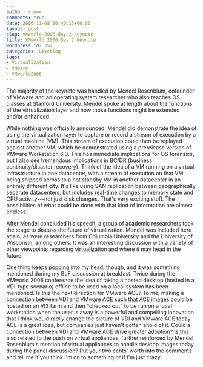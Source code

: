 ```yaml
---
author: slowe
comments: true
date: 2006-11-08 10:40:13+00:00
layout: post
slug: vmworld-2006-day-2-keynote
title: VMworld 2006 Day 2 Keynote
wordpress_id: 357
categories: Liveblog
tags:
- Virtualization
- VMware
- VMworld2006
---
```


The majority of the keynote was handled by Mendel Rosenblum, cofounder of VMware and an operating system researcher who also teaches OS classes at Stanford University. Mendel spoke at length about the functions of the virtualization layer and how those functions might be extended and/or enhanced.

While nothing was officially announced, Mendel did demonstrate the idea of using the virtualization layer to capture or record a stream of execution by a virtual machine (VM). This stream of execution could then be replayed against another VM, which he demonstrated using a prerelease version of VMware Workstation 6.0. This has immediate implications for OS forensics, but I also see tremendous implications in BC/DR (business continuity/disaster recovery). Think of the idea of a VM running on a virtual infrastructure in one datacenter, with a stream of execution on that VM being shipped across to a hot standby VM in another datacenter in an entirely different city. It's like using SAN replication between geographically separate datacenters, but includes real-time changes to memory state and CPU activity---not just disk changes. That's very exciting stuff. The possibilities of what could be done with that kind of information are almost endless.

After Mendel concluded his speech, a group of academic researchers took the stage to discuss the future of virtualization. Mendel was included here again, as were researchers from Columbia University and the University of Wisconsin, among others. It was an interesting discussion with a variety of other viewpoints regarding virtualization and where it may head in the future.

One thing keeps popping into my head, though, and it was something mentioned during my BoF discussion at breakfast. Twice during the VMworld 2006 conference the idea of taking a hosted desktop (hosted in a VDI-type scenario) offline to be used on a local system has been mentioned. Is this the next direction for VMware ACE? To me, making a connection between VDI and VMware ACE such that ACE images could be hosted on an VI3 farm and then "checked out" to be run on a local workstation when the user is away is a powerful and compelling innovation that I think would _really_ change the picture of VDI and VMware ACE today. ACE is a great idea, but companies just haven't gotten ahold of it. Could a connection between VDI and VMware ACE drive greater adoption? Is this also related to the push on virtual appliances, further reinforced by Mendel Rosenblum's mention of virtual appliances to handle desktop images today during the panel discussion? Put your two cents' worth into the comments and tell me if you think I'm on to something or if I'm just crazy.
